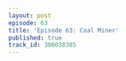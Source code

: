 ```yaml
---
layout: post
episode: 63
title: 'Episode 63: Coal Miner'
published: true
track_id: 306038385
---
```

<div class='list post-player' track='{{page.track_id}}'></div>
